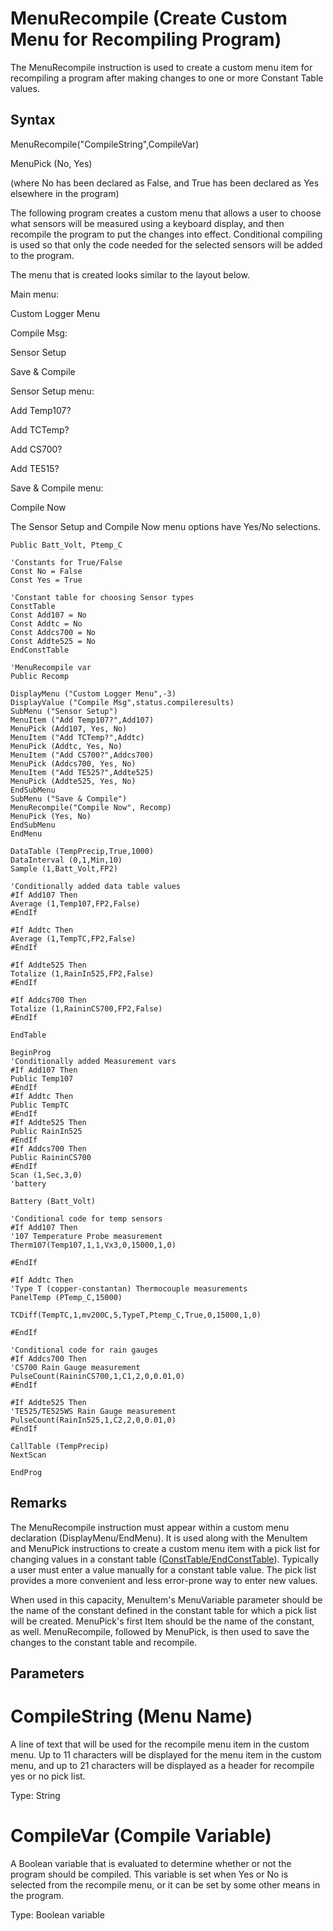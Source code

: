 # MenuRecompile (Create Custom Menu for Recompiling Program)

The MenuRecompile instruction is used to create a custom menu item for recompiling a program after making changes to one or more Constant Table values.

## Syntax

MenuRecompile("CompileString",CompileVar)

MenuPick (No, Yes)

(where No has been declared as False, and True has been declared as Yes elsewhere in the program)

The following program creates a custom menu that allows a user to choose what sensors will be measured using a keyboard display, and then recompile the program to put the changes into effect. Conditional compiling is used so that only the code needed for the selected sensors will be added to the program.

The menu that is created looks similar to the layout below.

Main menu:

Custom Logger Menu

Compile Msg:

Sensor Setup

Save & Compile

Sensor Setup menu:

Add Temp107?

Add TCTemp?

Add CS700?

Add TE515?

Save & Compile menu:

Compile Now

The Sensor Setup and Compile Now menu options have Yes/No selections.

```
Public Batt_Volt, Ptemp_C

'Constants for True/False
Const No = False
Const Yes = True

'Constant table for choosing Sensor types
ConstTable
Const Add107 = No
Const Addtc = No
Const Addcs700 = No
Const Addte525 = No
EndConstTable

'MenuRecompile var
Public Recomp

DisplayMenu ("Custom Logger Menu",-3)
DisplayValue ("Compile Msg",status.compileresults)
SubMenu ("Sensor Setup")
MenuItem ("Add Temp107?",Add107)
MenuPick (Add107, Yes, No)
MenuItem ("Add TCTemp?",Addtc)
MenuPick (Addtc, Yes, No)
MenuItem ("Add CS700?",Addcs700)
MenuPick (Addcs700, Yes, No)
MenuItem ("Add TE525?",Addte525)
MenuPick (Addte525, Yes, No)
EndSubMenu
SubMenu ("Save & Compile")
MenuRecompile("Compile Now", Recomp)
MenuPick (Yes, No)
EndSubMenu
EndMenu

DataTable (TempPrecip,True,1000)
DataInterval (0,1,Min,10)
Sample (1,Batt_Volt,FP2)

'Conditionally added data table values
#If Add107 Then
Average (1,Temp107,FP2,False)
#EndIf

#If Addtc Then
Average (1,TempTC,FP2,False)
#EndIf

#If Addte525 Then
Totalize (1,RainIn525,FP2,False)
#EndIf

#If Addcs700 Then
Totalize (1,RaininCS700,FP2,False)
#EndIf

EndTable

BeginProg
'Conditionally added Measurement vars
#If Add107 Then
Public Temp107
#EndIf
#If Addtc Then
Public TempTC
#EndIf
#If Addte525 Then
Public RainIn525
#EndIf
#If Addcs700 Then
Public RaininCS700
#EndIf
Scan (1,Sec,3,0)
'battery

Battery (Batt_Volt)

'Conditional code for temp sensors
#If Add107 Then
'107 Temperature Probe measurement
Therm107(Temp107,1,1,Vx3,0,15000,1,0)

#EndIf

#If Addtc Then
'Type T (copper-constantan) Thermocouple measurements
PanelTemp (PTemp_C,15000)

TCDiff(TempTC,1,mv200C,5,TypeT,Ptemp_C,True,0,15000,1,0)

#EndIf

'Conditional code for rain gauges
#If Addcs700 Then
'CS700 Rain Gauge measurement
PulseCount(RaininCS700,1,C1,2,0,0.01,0)
#EndIf

#If Addte525 Then
'TE525/TE525WS Rain Gauge measurement
PulseCount(RainIn525,1,C2,2,0,0.01,0)
#EndIf

CallTable (TempPrecip)
NextScan

EndProg
```

## Remarks

The MenuRecompile instruction must appear within a custom menu declaration (DisplayMenu/EndMenu). It is used along with the MenuItem and MenuPick instructions to create a custom menu item with a pick list for changing values in a constant table ([ConstTable/EndConstTable](consttableendconsttable.md)). Typically a user must enter a value manually for a constant table value. The pick list provides a more convenient and less error-prone way to enter new values.

When used in this capacity, MenuItem's MenuVariable parameter should be the name of the constant defined in the constant table for which a pick list will be created. MenuPick's first Item should be the name of the constant, as well. MenuRecompile, followed by MenuPick, is then used to save the changes to the constant table and recompile.

## Parameters

# CompileString (Menu Name)

A line of text that will be used for the recompile menu item in the custom menu. Up to 11 characters will be displayed for the menu item in the custom menu, and up to 21 characters will be displayed as a header for recompile yes or no pick list.

Type: String

# CompileVar (Compile Variable)

A Boolean variable that is evaluated to determine whether or not the program should be compiled. This variable is set when Yes or No is selected from the recompile menu, or it can be set by some other means in the program.

Type: Boolean variable
